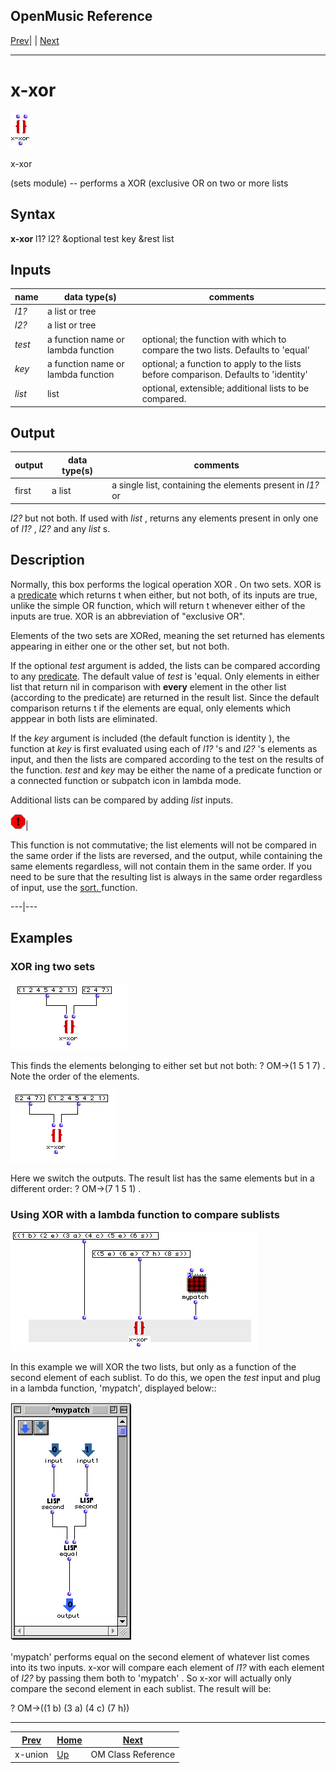 OpenMusic Reference  
---  
[Prev](x-union)| | [Next](classref)  
  
* * *

# x-xor

![](figures/functions/sets/x-xor.png)

  
  
x-xor  
  
(sets module) \-- performs a  XOR  (exclusive  OR  on two or more lists  

## Syntax

 **x-xor**    l1? l2? &optional test key &rest list   

## Inputs

name| data type(s)| comments  
---|---|---  
  _l1?_ |  a list or tree|  
  _l2?_ |  a list or tree|  
  _test_ |  a function name or lambda function | optional; the function with which to compare the two lists. Defaults to 'equal'  
  _key_ |  a function name or lambda function | optional; a function to apply to the lists before comparison. Defaults to 'identity'  
  _list_ |  list| optional, extensible; additional lists to be compared.  
  
## Output

output| data type(s)| comments  
---|---|---  
first| a list| a single list, containing the elements present in  _l1?_  or
 _l2?_  but not both. If used with  _list_  , returns any elements present in
only one of  _l1?_  ,  _l2?_  and any  _list_  s.  
  
## Description

Normally, this box performs the logical operation  XOR . On two sets.  XOR  is
a [predicate](glossary#PREDICATE) which returns t when either, but not
both, of its inputs are true, unlike the simple  OR  function, which will
return t whenever either of the inputs are true.  XOR  is an abbreviation of
"exclusive OR".

Elements of the two sets are XORed, meaning the set returned has elements
appearing in either one or the other set, but not both.

If the optional  _test_  argument is added, the lists can be compared
according to any [predicate](glossary#PREDICATE). The default value of
 _test_  is 'equal. Only elements in either list that return nil in comparison
with **every** element in the other list (according to the predicate) are
returned in the result list. Since the default comparison returns t if the
elements are equal, only elements which apppear in both lists are eliminated.

If the  _key_  argument is included (the default function is  identity ), the
function at  _key_  is first evaluated using each of  _l1?_  's and  _l2?_  's
elements as input, and then the lists are compared according to the test on
the results of the function.  _test_  and  _key_  may be either the name of a
predicate function or a connected function or subpatch icon in lambda mode.

Additional lists can be compared by adding  _list_  inputs.

![Warning](figures/images/warning.gif)|

This function is not commutative; the list elements will not be compared in
the same order if the lists are reversed, and the output, while containing the
same elements regardless, will not contain them in the same order. If you need
to be sure that the resulting list is always in the same order regardless of
input, use the [ sort. ](sort) function.  
  
---|---  
  
## Examples

###  XOR ing two sets

![](figures/functions/sets/x-xorEX1.png)

This finds the elements belonging to either set but not both:  ? OM->(1 5 1
7) . Note the order of the elements.

![](figures/functions/sets/x-xorEX2.png)

Here we switch the outputs. The result list has the same elements but in a
different order:  ? OM->(7 1 5 1) .

### Using  XOR  with a lambda function to compare sublists

![](figures/functions/sets/x-xorEX3.png)

In this example we will  XOR  the two lists, but only as a function of the
second element of each sublist. To do this, we open the  _test_  input and
plug in a lambda function, 'mypatch', displayed below::

![](figures/functions/sets/x-xorEX4.png)

 'mypatch'  performs  equal  on the second element of whatever list comes into
its two inputs.  x-xor  will compare each element of  _l1?_  with each element
of  _l2?_  by passing them both to  'mypatch' . So  x-xor  will actually only
compare the second element in each sublist. The result will be:

 ? OM->((1 b) (3 a) (4 c) (7 h)) 

* * *

[Prev](x-union)| [Home](index)| [Next](classref)  
---|---|---  
x-union| [Up](funcref.main)| OM Class Reference

